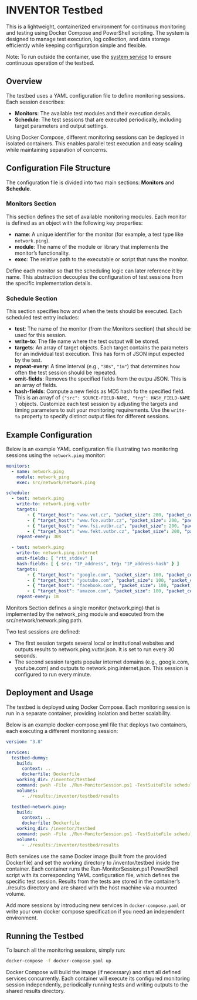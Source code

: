 # INVENTOR Testbed

This is a lightweight, containerized environment for continuous monitoring and testing using Docker Compose and PowerShell scripting. The system is designed to manage test execution, log collection, and data storage efficiently while keeping configuration simple and flexible.

Note: To run outside the container, use the [system service](service/Readme.md) to ensure continuous operation of the testbed.


## Overview

The testbed uses a YAML configuration file to define monitoring sessions. Each session describes:

- **Monitors**: The available test modules and their execution details.
- **Schedule**: The test sessions that are executed periodically, including target parameters and output settings.

Using Docker Compose, different monitoring sessions can be deployed in isolated containers. This enables parallel test execution and easy scaling while maintaining separation of concerns.

## Configuration File Structure

The configuration file is divided into two main sections: **Monitors** and **Schedule**.

### Monitors Section

This section defines the set of available monitoring modules. Each monitor is defined as an object with the following key properties:

- **name**: A unique identifier for the monitor (for example, a test type like `network.ping`).
- **module**: The name of the module or library that implements the monitor’s functionality.
- **exec**: The relative path to the executable or script that runs the monitor.

Define each monitor so that the scheduling logic can later reference it by name. This abstraction decouples the configuration of test sessions from the specific implementation details.

### Schedule Section

This section specifies how and when the tests should be executed. Each scheduled test entry includes:

- **test**: The name of the monitor (from the Monitors section) that should be used for this session.
- **write-to**: The file name where the test output will be stored.
- **targets**: An array of target objects. Each target contains the parameters for an individual test execution. This has form of JSON input expected by the test.
- **repeat-every**: A time interval (e.g., `"30s"`, `"1m"`) that determines how often the test session should be repeated.
- **omit-fields**: Removes the specified fields from the outpu JSON. This is an array of fields.
- **hash-fields**: Compute a new fields as MD5 hash fo the specified field. This is an arrayf of `{"src": SOURCE-FIELD-NAME, "trg": HASH_FIELD-NAME }` objects.
Customize each test session by adjusting the targets and timing parameters to suit your monitoring requirements. Use the `write-to` property to specify distinct output files for different sessions.

## Example Configuration

Below is an example YAML configuration file illustrating two monitoring sessions using the `network.ping` monitor:

```yaml
monitors:
  - name: network.ping
    module: network_ping
    exec: src/network/network.ping

schedule:
  - test: network.ping
    write-to: network.ping.vutbr 
    targets:  
        - { "target_host": "www.vut.cz", "packet_size": 200, "packet_count": 5, "interpacket_delay": 1, "timeout": 5 }
        - { "target_host": "www.fce.vutbr.cz", "packet_size": 200, "packet_count": 5, "interpacket_delay": 1, "timeout": 5 }
        - { "target_host": "www.fsi.vutbr.cz", "packet_size": 200, "packet_count": 5, "interpacket_delay": 1, "timeout": 5 }
        - { "target_host": "www.fekt.vutbr.cz", "packet_size": 200, "packet_count": 5, "interpacket_delay": 1, "timeout": 5 }
    repeat-every: 30s

  - test: network.ping
    write-to: network.ping.internet
    omit-fields: [ "rtt_stddev" ]  
    hash-fields: [ { src: "IP_address", trg: "IP_address-hash" } ]  
    targets:  
        - { "target_host": "google.com", "packet_size": 100, "packet_count": 3, "interpacket_delay": 1, "timeout": 5 }
        - { "target_host": "youtube.com", "packet_size": 100, "packet_count": 3, "interpacket_delay": 1, "timeout": 5 }
        - { "target_host": "facebook.com", "packet_size": 100, "packet_count": 3, "interpacket_delay": 1, "timeout": 5 }
        - { "target_host": "amazon.com", "packet_size": 100, "packet_count": 3, "interpacket_delay": 1, "timeout": 5 }
    repeat-every: 1m
```

Monitors Section defines a single monitor (network.ping) that is implemented by the network_ping module and executed from the src/network/network.ping path.

Two test sessions are defined:

* The first session targets several local or institutional websites and outputs results to network.ping.vutbr.json. It is set to run every 30 seconds.
* The second session targets popular internet domains (e.g., google.com, youtube.com) and outputs to network.ping.internet.json. This session is configured to run every minute.

## Deployment and Usage
The testbed is deployed using Docker Compose. Each monitoring session is run in a separate container, providing isolation and better scalability.

Below is an example docker-compose.yml file that deploys two containers, each executing a different monitoring session:

```yaml
version: "3.8"

services:
  testbed-dummy:
    build: 
      context: ..
      dockerfile: Dockerfile
    working_dir: /inventor/testbed
    command: pwsh -File ./Run-MonitorSession.ps1 -TestSuiteFile schedules/dummy.yaml -OutPath ./results/
    volumes:
      - ./results:/inventor/testbed/results

  testbed-network.ping:
    build: 
      context: ..
      dockerfile: Dockerfile
    working_dir: /inventor/testbed
    command: pwsh -File ./Run-MonitorSession.ps1 -TestSuiteFile schedules/network.ping.yaml -OutPath ./results/
    volumes:
      - ./results:/inventor/testbed/results
```

Both services use the same Docker image (built from the provided Dockerfile) and set the working directory to /inventor/testbed inside the container.
Each container runs the Run-MonitorSession.ps1 PowerShell script with its corresponding YAML configuration file, which defines the specific test session.
Results from the tests are stored in the container’s ./results directory and are shared with the host machine via a mounted volume.

Add more sessions by introducing new services in `docker-compose.yaml` or write your own docker compose specification if you need an independent environment.

## Running the Testbed
To launch all the monitoring sessions, simply run:

```bash
docker-compose -f docker-compose.yaml up
```

Docker Compose will build the image (if necessary) and start all defined services concurrently. Each container will execute its configured monitoring session independently, periodically running tests and writing outputs to the shared results directory.
